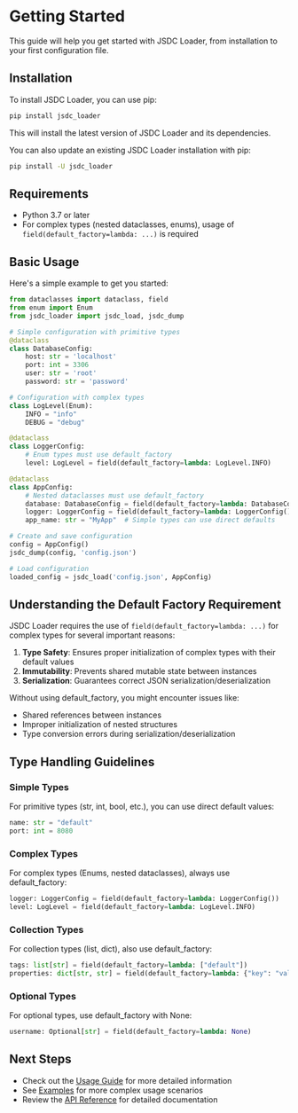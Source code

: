 # Getting Started

This guide will help you get started with JSDC Loader, from installation to your first configuration file.

## Installation

To install JSDC Loader, you can use pip:

```bash
pip install jsdc_loader
```

This will install the latest version of JSDC Loader and its dependencies.

You can also update an existing JSDC Loader installation with pip:

```bash
pip install -U jsdc_loader
```

## Requirements

- Python 3.7 or later
- For complex types (nested dataclasses, enums), usage of `field(default_factory=lambda: ...)` is required

## Basic Usage

Here's a simple example to get you started:

```python
from dataclasses import dataclass, field
from enum import Enum
from jsdc_loader import jsdc_load, jsdc_dump

# Simple configuration with primitive types
@dataclass
class DatabaseConfig:
    host: str = 'localhost'
    port: int = 3306
    user: str = 'root'
    password: str = 'password'

# Configuration with complex types
class LogLevel(Enum):
    INFO = "info"
    DEBUG = "debug"

@dataclass
class LoggerConfig:
    # Enum types must use default_factory
    level: LogLevel = field(default_factory=lambda: LogLevel.INFO)

@dataclass
class AppConfig:
    # Nested dataclasses must use default_factory
    database: DatabaseConfig = field(default_factory=lambda: DatabaseConfig())
    logger: LoggerConfig = field(default_factory=lambda: LoggerConfig())
    app_name: str = "MyApp"  # Simple types can use direct defaults

# Create and save configuration
config = AppConfig()
jsdc_dump(config, 'config.json')

# Load configuration
loaded_config = jsdc_load('config.json', AppConfig)
```

## Understanding the Default Factory Requirement

JSDC Loader requires the use of `field(default_factory=lambda: ...)` for complex types for several important reasons:

1. **Type Safety**: Ensures proper initialization of complex types with their default values
2. **Immutability**: Prevents shared mutable state between instances
3. **Serialization**: Guarantees correct JSON serialization/deserialization

Without using default_factory, you might encounter issues like:
- Shared references between instances
- Improper initialization of nested structures
- Type conversion errors during serialization/deserialization

## Type Handling Guidelines

### Simple Types

For primitive types (str, int, bool, etc.), you can use direct default values:
```python
name: str = "default"
port: int = 8080
```

### Complex Types

For complex types (Enums, nested dataclasses), always use default_factory:
```python
logger: LoggerConfig = field(default_factory=lambda: LoggerConfig())
level: LogLevel = field(default_factory=lambda: LogLevel.INFO)
```

### Collection Types

For collection types (list, dict), also use default_factory:
```python
tags: list[str] = field(default_factory=lambda: ["default"])
properties: dict[str, str] = field(default_factory=lambda: {"key": "value"})
```

### Optional Types

For optional types, use default_factory with None:
```python
username: Optional[str] = field(default_factory=lambda: None)
```

## Next Steps

- Check out the [Usage Guide](usage.md) for more detailed information
- See [Examples](examples/) for more complex usage scenarios
- Review the [API Reference](api-reference/) for detailed documentation
